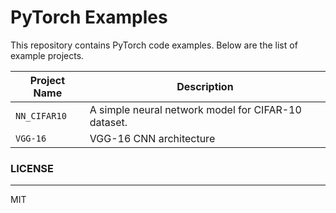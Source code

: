 ﻿# PyTorch Examples

This repository contains PyTorch code examples. Below are the list of example projects.

 |Project Name                          |Description                         |
|-------------------------------|-----------------------------|
|`NN_CIFAR10`           |A simple neural network model for CIFAR-10 dataset.|
|`VGG-16`							|	VGG-16 CNN architecture											|

###  LICENSE
___
MIT
